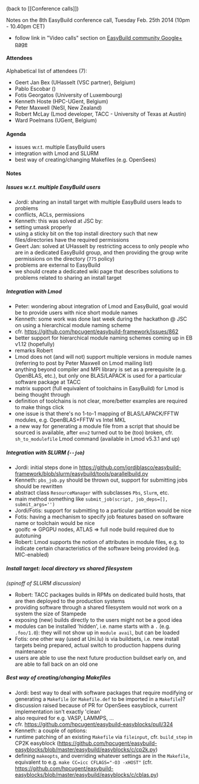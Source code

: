 (back to [[Conference calls]])

Notes on the 8th EasyBuild conference call, Tuesday Feb. 25th 2014 (10pm - 10.40pm CET)

 * follow link in "Video calls" section on [EasyBuild community Google+ page](https://plus.google.com/communities/103632287931200436158)

#### Attendees

Alphabetical list of attendees (7):

* Geert Jan Bex (UHasselt (VSC partner), Belgium)
* Pablo Escobar ()
* Fotis Georgatos (University of Luxembourg)
* Kenneth Hoste (HPC-UGent, Belgium)
* Peter Maxwell (NeSI, New Zealand)
* Robert McLay (Lmod developer, TACC - University of Texas at Austin)
* Ward Poelmans (UGent, Belgium)

#### Agenda

* issues w.r.t. multiple EasyBuild users
* integration with Lmod and SLURM
* best way of creating/changing Makefiles (e.g. OpenSees)

#### Notes

##### Issues w.r.t. multiple EasyBuild users

* Jordi: sharing an install target with multiple EasyBuild users leads to problems
 * conflicts, ACLs, permissions
* Kenneth: this was solved at JSC by:
 * setting umask properly
 * using a sticky bit on the top install directory such that new files/directories have the required permissions
* Geert Jan: solved at UHasselt by restricting access to only people who are in a dedicated EasyBuild group, and then providing the group write permissions on the directory (`775` policy)
* problems are external to EasyBuild
* we should create a dedicated wiki page that describes solutions to problems related to sharing an install target

##### Integration with Lmod

* Peter: wondering about integration of Lmod and EasyBuild, goal would be to provide users with nice short module names
* Kenneth: some work was done last week during the hackathon @ JSC on using a hierarchical module naming scheme
 * cfr. https://github.com/hpcugent/easybuild-framework/issues/862
 * better support for hierarchical module naming schemes coming up in EB v1.12 (hopefully)
* remarks Robert
 * Lmod does not (and will not) support multiple versions in module names (referring to post by Peter Maxwell on Lmod mailing list)
 * anything beyond compiler and MPI library is set as a prerequisite (e.g. OpenBLAS, etc.), but only one BLAS/LAPACK is used for a particular software package at TACC
 * matrix support (full equivalent of toolchains in EasyBuild) for Lmod is being thought through
 * definition of toolchains is not clear, more/better examples are required to make things click
 * one issue is that there's no 1-to-1 mapping of BLAS/LAPACK/FFTW modules, e.g. OpenBLAS+FFTW vs Intel MKL
 * a new way for generating a module file from a script that should be sourced is available, after `env2` turned out to be (too) broken, cfr. `sh_to_modulefile` Lmod command (available in Lmod v5.3.1 and up)

##### Integration with SLURM (`--job`)

* Jordi: initial steps done in https://github.com/jordiblasco/easybuild-framework/blob/slurm/easybuild/tools/parallelbuild.py
* Kenneth: `pbs_job.py` should be thrown out, support for submitting jobs should be rewritten
 * abstract class `ResourceManager` with subclasses `Pbs`, `Slurm`, etc.
 * main method something like `submit_job(script, job_deps=[], submit_args='')`
* Jordi/Fotis: support for submitting to a particular partition would be nice
* Fotis: having a mechanism to specify job features based on software name or toolchain would be nice
 * goolfc => GPGPU nodes, ATLAS => full node build required due to autotuning
* Robert: Lmod supports the notion of attributes in module files, e.g. to indicate certain characteristics of the software being provided (e.g. MIC-enabled)

##### Install target: local directory vs shared filesystem

_(spinoff of SLURM discussion)_

* Robert: TACC packages builds in RPMs on dedicated build hosts, that are then deployed to the production systems
 * providing software through a shared filesystem would not work on a system the size of Stampede
 * exposing (new) builds directly to the users might not be a good idea
 * modules can be installed 'hidden', i.e. name starts with a `.` (e.g. `.foo/1.0`): they will not show up in `module avail`, but can be loaded
* Fotis: one other way (used at Uni.lu) is via buildsets, i.e. new install targets being prepared, actual switch to production happens during maintenance
 * users are able to use the next future production buildset early on, and are able to fall back on an old one


##### Best way of creating/changing Makefiles

* Jordi: best way to deal with software packages that require modifying or generating a `Makefile` (or `Makefile.def` to be imported in a `Makefile`)?
 * discussion raised because of PR for OpenSees easyblock, current implementation isn't exactly 'clean'
 * also required for e.g. VASP, LAMMPS, ...
 * cfr. https://github.com/hpcugent/easybuild-easyblocks/pull/324
* Kenneth: a couple of options:
 * runtime patching of an existing `Makefile` via `fileinput`, cfr. `build_step` in CP2K easyblock (https://github.com/hpcugent/easybuild-easyblocks/blob/master/easybuild/easyblocks/c/cp2k.py)
 * defining `makeopts`, and overriding whatever settings are in the `Makefile`, equivalent to e.g. `make CC=icc CFLAGS="-O3 -xHOST"` (cfr. https://github.com/hpcugent/easybuild-easyblocks/blob/master/easybuild/easyblocks/c/cblas.py)